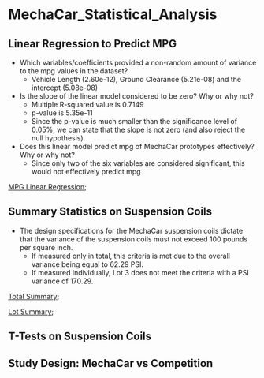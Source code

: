 # MechaCar_Statistical_Analysis

## Linear Regression to Predict MPG
* Which variables/coefficients provided a non-random amount of variance to the mpg values in the dataset?
  * Vehicle Length (2.60e-12), Ground Clearance (5.21e-08) and the intercept (5.08e-08)
* Is the slope of the linear model considered to be zero? Why or why not?
  * Multiple R-squared value is 0.7149
  * p-value is 5.35e-11
  * Since the p-value is much smaller than the significance level of 0.05%, we can state that the slope is not zero (and also reject the null hypothesis). 
* Does this linear model predict mpg of MechaCar prototypes effectively? Why or why not?
  * Since only two of the six variables are considered significant, this would not effectively predict mpg

[MPG Linear Regression](https://github.com/tonyferri/MechaCar_Statistical_Analysis/blob/main/Resources/mpg%20linear%20regression%20del%201.png);

## Summary Statistics on Suspension Coils
* The design specifications for the MechaCar suspension coils dictate that the variance of the suspension coils must not exceed 100 pounds per square inch.
  * If measured only in total, this criteria is met due to the overall variance being equal to 62.29 PSI.
  * If measured individually, Lot 3 does not meet the criteria with a PSI variance of 170.29. 

[Total Summary](https://github.com/tonyferri/MechaCar_Statistical_Analysis/blob/main/Resources/total%20summary%20del%202.png);

[Lot Summary](https://github.com/tonyferri/MechaCar_Statistical_Analysis/blob/main/Resources/lot%20summary%20del%202.png);

## T-Tests on Suspension Coils

## Study Design: MechaCar vs Competition
